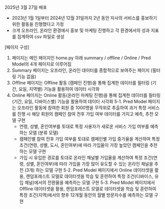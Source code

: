 2025년 3월 27일 배포
* 2023년 1월 1일부터 2024년 12월 31일까지 2년 동안 자사의 서비스를 홍보하기 위한 활동을 진행했다고 가정
* 크게 오프라인, 온라인 환경에서 홍보 및 마케팅 진행하고 각 환경에서의 성과 지표를 집계하여 csv 파일로 생성

[페이지 구성]
1. 페이지는 메인 페이지인 home.py 아래 summary / offline / Online / Pred Model의 4개 페이지로 이루어짐
2. Summary 페이지는 오프라인, 온라인 데이터를 종합적으로 보여주는 페이지 (필터링 기능 없음)
3. Offline 페이지는 Offline 활동 (캠페인 진행)을 통해 집계한 데이터를 필터링 (기간, 요일, 지역별) 기능을 활용하여 데이터 시각화
4. Online 페이지는 Online 활동(온라인 마케팅 진행)을 통해 집계한 데이터를 필터링 (기간, 요일, 디바이스별) 기능을 활용하여 데이터 시각화
5-1. Pred Model 페이지는 오프라인 활동에 참여한 회원 중 1000명을 무작위로 추출하여 과거 특정 서비스를 진행 시 해당 회원의 캠페인 참여 전후 가입 여부 데이터를 가지고 예측, 추천 모델 구현
   - 연령, 성별, 혼인여부를 토대로 특정 사용자가 새로운 서비스 가입 여부를 예측하는 모델 (분류 모델)
   - 캠페인별 참여 전후 가입 여부를 토대로 캠페인별 가입 증가율을 계산하여 특정 조건(연령, 성별, 도시, 혼인여부)에 따라 가입율이 가장 높았던 캠페인을 추천하는 모델 구현
   - 가입 시 유입한 경로를 토대로 온라인 채널별 가입율을 계산하여 특정 조건(연령, 성별, 혼인여부)에 따라 가입을 가장 많이 유도할 수 있는 온라인 채널을 추천 (3개) 하는 모델 구현
5-2. Pred Model 페이지에서 Online 데이터셋을 활용, 랜덤포레스트 모델로 데이터셋을 학습 및 훈련하여 특정 조건(디바이스, 유입 채널)에서의 전환율을 예측하는 모델 구현
5-3. Pred Model 페이지에서 Offline 데이터셋을 활용, 랜덤포레스트 모델로 데이터셋을 학습 및 훈련하여 특정 조건(지역)에서의 향후 12개월 동안의 월별 방문자수를 예측하는 모델 구현
